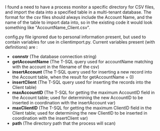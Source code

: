 I found a need to have a process monitor a specific directory for CSV files, and import the data into a specified table in a multi-tenant database. The format for the csv files should always include the Account Name, and the name of the table to import data into, so in the existing code it would look something like "AccountName_Client.csv".

config.py file ignored due to personal information present, but used to contain variables for use in clientimport.py. Current variables present (with definitions) are :
- **connstr** (The database connection string)
- **getAccountName** (The T-SQL query used for accountName matching with the account in the filename of the csv)
- **insertAccount** (The T-SQL query used for inserting a new record into the Account table, when the result for getAccountName = 0)
- **insertClient** (The T-SQL query used for inserting the records into the Client table)
- **maxAccountID** (The T-SQL for getting the maximum AccountID field in the Account table; used for determining the new AccountID to be inserted in coordination with the insertAccount var)
- **maxClientID** (The T-SQL for getting the maximum ClientID field in the Client table; used for determining the new ClientID to be inserted in coordination with the insertClient var)
- **path** (The directory path that the process will scan)
